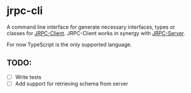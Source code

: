 # jrpc-cli

A command line interface for generate necessary interfaces, types or classes for [JRPC-Client](https://github.com/webeetle/JRPC-Client).
JRPC-Client works in synergy with [JRPC-Server](https://github.com/webeetle/JRPC-Server).

For now TypeScript is the only supported language.

## TODO:
- [ ] Write tests
- [ ] Add support for retrieving schema from server